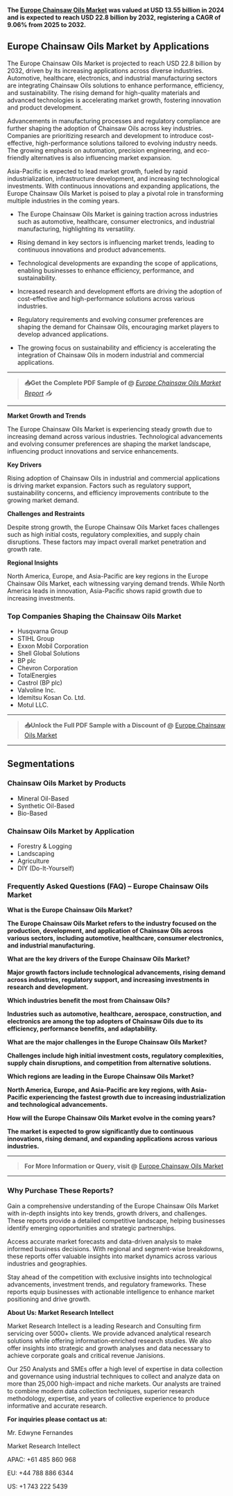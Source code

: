 <p><strong>The <a href="https://www.marketresearchintellect.com/download-sample/?rid=973807&amp;utm_source=Pulse-April-Europe&amp;utm_medium=852">Europe Chainsaw Oils Market</a> was valued at USD 13.55 billion in 2024 and is expected to reach USD 22.8 billion by 2032, registering a CAGR of 9.06% from 2025 to 2032.</strong></p><h2>Europe Chainsaw Oils Market by Applications&nbsp;</h2><p><p>The Europe Chainsaw Oils Market is projected to reach USD 22.8 billion by 2032, driven by its increasing applications across diverse industries. Automotive, healthcare, electronics, and industrial manufacturing sectors are integrating Chainsaw Oils solutions to enhance performance, efficiency, and sustainability. The rising demand for high-quality materials and advanced technologies is accelerating market growth, fostering innovation and product development.</p><p>Advancements in manufacturing processes and regulatory compliance are further shaping the adoption of Chainsaw Oils across key industries. Companies are prioritizing research and development to introduce cost-effective, high-performance solutions tailored to evolving industry needs. The growing emphasis on automation, precision engineering, and eco-friendly alternatives is also influencing market expansion.</p><p>Asia-Pacific is expected to lead market growth, fueled by rapid industrialization, infrastructure development, and increasing technological investments. With continuous innovations and expanding applications, the Europe Chainsaw Oils Market is poised to play a pivotal role in transforming multiple industries in the coming years.</p></p><ul><li><p>The Europe Chainsaw Oils Market is gaining traction across industries such as automotive, healthcare, consumer electronics, and industrial manufacturing, highlighting its versatility.</p></li><li><p>Rising demand in key sectors is influencing market trends, leading to continuous innovations and product advancements.</p></li><li><p>Technological developments are expanding the scope of applications, enabling businesses to enhance efficiency, performance, and sustainability.</p></li><li><p>Increased research and development efforts are driving the adoption of cost-effective and high-performance solutions across various industries.</p></li><li><p>Regulatory requirements and evolving consumer preferences are shaping the demand for Chainsaw Oils, encouraging market players to develop advanced applications.</p></li><li><p>The growing focus on sustainability and efficiency is accelerating the integration of Chainsaw Oils in modern industrial and commercial applications.</p></li></ul><hr /><blockquote><p><strong><span class="font-[700]">📥Get the Complete PDF Sample of @ </span></strong><em><span class="font-[700]"><a href="https://www.marketresearchintellect.com/download-sample/?rid=973807&amp;utm_source=Pulse-April-Europe&amp;utm_medium=852" target="_blank" data-tracking-control-name="article-ssr-frontend-pulse_little-text-block" data-tracking-will-navigate="" data-test-link="">Europe Chainsaw Oils Market Report</a>&nbsp;📥</span></em></p></blockquote><hr /><p class="" data-start="77" data-end="360"><strong data-start="77" data-end="105">Market Growth and Trends</strong></p><p class="" data-start="77" data-end="360">The Europe Chainsaw Oils Market is experiencing steady growth due to increasing demand across various industries. Technological advancements and evolving consumer preferences are shaping the market landscape, influencing product innovations and service enhancements.</p><p class="" data-start="362" data-end="606"><strong data-start="362" data-end="377">Key Drivers</strong></p><p class="" data-start="362" data-end="606">Rising adoption of Chainsaw Oils in industrial and commercial applications is driving market expansion. Factors such as regulatory support, sustainability concerns, and efficiency improvements contribute to the growing market demand.</p><p class="" data-start="608" data-end="849"><strong data-start="608" data-end="637">Challenges and Restraints</strong></p><p class="" data-start="608" data-end="849">Despite strong growth, the Europe Chainsaw Oils Market faces challenges such as high initial costs, regulatory complexities, and supply chain disruptions. These factors may impact overall market penetration and growth rate.</p><p class="" data-start="851" data-end="1095"><strong data-start="851" data-end="872">Regional Insights</strong></p><p class="" data-start="851" data-end="1095">North America, Europe, and Asia-Pacific are key regions in the Europe Chainsaw Oils Market, each witnessing varying demand trends. While North America leads in innovation, Asia-Pacific shows rapid growth due to increasing investments.</p><p><h3>Top Companies Shaping the Chainsaw Oils Market </h3><ul><li>Husqvarna Group</li><li> STIHL Group</li><li> Exxon Mobil Corporation</li><li> Shell Global Solutions</li><li> BP plc</li><li> Chevron Corporation</li><li> TotalEnergies</li><li> Castrol (BP plc)</li><li> Valvoline Inc.</li><li> Idemitsu Kosan Co. Ltd.</li><li> Motul LLC.</li></ul></p><hr /><blockquote><p><strong>📥Unlock the Full PDF Sample with a Discount of @</strong> <a href="https://www.marketresearchintellect.com/ask-for-discount/?rid=973807&amp;utm_source=Pulse-April-Europe&amp;utm_medium=852">Europe Chainsaw Oils Market</a></p></blockquote><hr /><p><h2>Segmentations</h2><h3>Chainsaw Oils Market by Products</h3><ul><li>Mineral Oil-Based</li><li> Synthetic Oil-Based</li><li> Bio-Based</li></ul><h3>Chainsaw Oils Market by Application</h3><ul><li>Forestry & Logging</li><li> Landscaping</li><li> Agriculture</li><li> DIY (Do-It-Yourself)</li></ul></p><h3><strong>Frequently Asked Questions (FAQ) &ndash; Europe Chainsaw Oils Market</strong></h3><p><strong>What is the Europe Chainsaw Oils Market?</strong></p><p><strong>The Europe Chainsaw Oils Market refers to the industry focused on the production, development, and application of Chainsaw Oils across various sectors, including automotive, healthcare, consumer electronics, and industrial manufacturing.</strong></p><p><strong>What are the key drivers of the Europe Chainsaw Oils Market?</strong></p><p><strong>Major growth factors include technological advancements, rising demand across industries, regulatory support, and increasing investments in research and development.</strong></p><p><strong>Which industries benefit the most from Chainsaw Oils?</strong></p><p><strong>Industries such as automotive, healthcare, aerospace, construction, and electronics are among the top adopters of Chainsaw Oils due to its efficiency, performance benefits, and adaptability.</strong></p><p><strong>What are the major challenges in the Europe Chainsaw Oils Market?</strong></p><p><strong>Challenges include high initial investment costs, regulatory complexities, supply chain disruptions, and competition from alternative solutions.</strong></p><p><strong>Which regions are leading in the Europe Chainsaw Oils Market?</strong></p><p><strong>North America, Europe, and Asia-Pacific are key regions, with Asia-Pacific experiencing the fastest growth due to increasing industrialization and technological advancements.</strong></p><p><strong>How will the Europe Chainsaw Oils Market evolve in the coming years?</strong></p><p><strong>The market is expected to grow significantly due to continuous innovations, rising demand, and expanding applications across various industries.</strong></p><hr /><blockquote><p><span class="font-[700]"><strong>For More Information or Query, visit&nbsp;@</strong>&nbsp;</span><span class="font-[700]"><a href="https://www.marketresearchintellect.com/product/global-chainsaw-oils-sales-market/?utm_source=Linkedin&utm_medium=852" target="_blank" data-tracking-control-name="article-ssr-frontend-pulse_little-text-block" data-tracking-will-navigate="" data-test-link="">Europe Chainsaw Oils Market</a></span></p></blockquote><hr /><h3><strong data-start="0" data-end="31">Why Purchase These Reports?</strong></h3><p class="" data-start="35" data-end="297">Gain a comprehensive understanding of the Europe Chainsaw Oils Market with in-depth insights into key trends, growth drivers, and challenges. These reports provide a detailed competitive landscape, helping businesses identify emerging opportunities and strategic partnerships.</p><p class="" data-start="299" data-end="540">Access accurate market forecasts and data-driven analysis to make informed business decisions. With regional and segment-wise breakdowns, these reports offer valuable insights into market dynamics across various industries and geographies.</p><p class="" data-start="542" data-end="784">Stay ahead of the competition with exclusive insights into technological advancements, investment trends, and regulatory frameworks. These reports equip businesses with actionable intelligence to enhance market positioning and drive growth.</p><p><strong><span class="font-[700]">About Us: Market Research Intellect</span></strong></p><p><span class="">Market Research Intellect is a leading Research and Consulting firm servicing over 5000+ clients. We provide advanced analytical research solutions while offering information-enriched research studies.&nbsp;</span>We also offer insights into strategic and growth analyses and data necessary to achieve corporate goals and critical revenue Janisions.</p><p><span class="">Our 250 Analysts and SMEs offer a high level of expertise in data collection and governance using industrial techniques to collect and analyze data on more than 25,000 high-impact and niche markets. Our analysts are trained to combine modern data collection techniques, superior research methodology, expertise, and years of collective experience to produce informative and accurate research.</span></p><p><strong>For inquiries please contact us at:</strong></p><p>Mr. Edwyne Fernandes</p><p>Market Research Intellect</p><p>APAC: +61 485 860 968</p><p>EU: +44 788 886 6344</p><p>US: +1 743 222 5439</p>